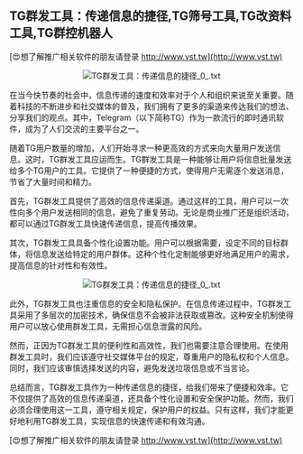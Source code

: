 ## **TG群发工具：传递信息的捷径,TG筛号工具,TG改资料工具,TG群控机器人**

[😍想了解推广相关软件的朋友请登录 http://www.vst.tw](http://www.vst.tw)

 <center><img src="https://vst.tw/MP4/tuiguang/png/1.png" alt="TG群发工具：传递信息的捷径_0_.txt"></center>

在当今快节奏的社会中，信息传递的速度和效率对于个人和组织来说至关重要。随着科技的不断进步和社交媒体的普及，我们拥有了更多的渠道来传达我们的想法、分享我们的观点。其中，Telegram（以下简称TG）作为一款流行的即时通讯软件，成为了人们交流的主要平台之一。

随着TG用户数量的增加，人们开始寻求一种更高效的方式来向大量用户发送信息。这时，TG群发工具应运而生。TG群发工具是一种能够让用户将信息批量发送给多个TG用户的工具。它提供了一种便捷的方式，使得用户无需逐个发送消息，节省了大量时间和精力。

首先，TG群发工具提供了高效的信息传递渠道。通过这样的工具，用户可以一次性向多个用户发送相同的信息，避免了重复劳动。无论是商业推广还是组织活动，都可以通过TG群发工具快速传递信息，提高传播效果。

其次，TG群发工具具备个性化设置功能。用户可以根据需要，设定不同的目标群体，将信息发送给特定的用户群体。这种个性化定制能够更好地满足用户的需求，提高信息的针对性和有效性。

 <center><img src="https://vst.tw/MP4/tuiguang/png/1.png" alt="TG群发工具：传递信息的捷径_0_.txt"></center>

此外，TG群发工具也注重信息的安全和隐私保护。在信息传递过程中，TG群发工具采用了多层次的加密技术，确保信息不会被非法获取或篡改。这种安全机制使得用户可以放心使用群发工具，无需担心信息泄露的风险。

然而，正因为TG群发工具的便利性和高效性，我们也需要注意合理使用。在使用群发工具时，我们应该遵守社交媒体平台的规定，尊重用户的隐私权和个人信息。同时，我们应该审慎选择发送的内容，避免发送垃圾信息或不当言论。

总结而言，TG群发工具作为一种传递信息的捷径，给我们带来了便捷和效率。它不仅提供了高效的信息传递渠道，还具备个性化设置和安全保护功能。然而，我们必须合理使用这一工具，遵守相关规定，保护用户的权益。只有这样，我们才能更好地利用TG群发工具，实现信息的快速传递和有效沟通。

[😍想了解推广相关软件的朋友请登录 http://www.vst.tw](http://www.vst.tw)



